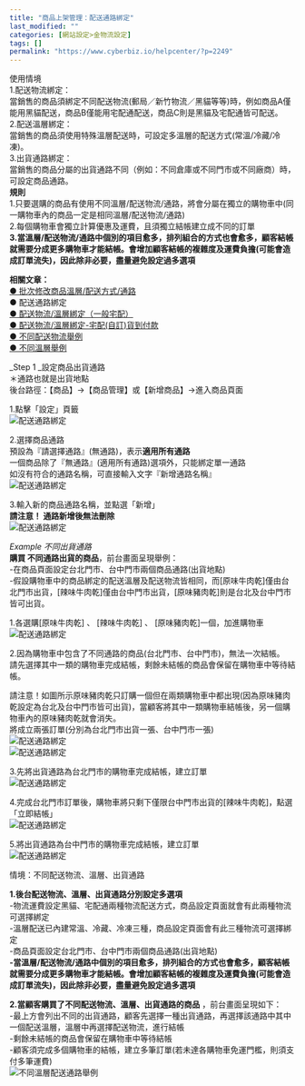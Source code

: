 ```yaml
---
title: "商品上架管理：配送通路綁定"
last_modified: ""
categories: [網站設定>金物流設定]
tags: []
permalink: "https://www.cyberbiz.io/helpcenter/?p=2249"
---
```


使用情境  
1.配送物流綁定：  
當銷售的商品須綁定不同配送物流(郵局／新竹物流／黑貓等等)時，例如商品A僅能用黑貓配送，商品B僅能用宅配通配送，商品C則是黑貓及宅配通皆可配送。  
2.配送溫層綁定：  
當銷售的商品須使用特殊溫層配送時，可設定多溫層的配送方式(常溫/冷藏/冷凍)。  
3.出貨通路綁定：  
當銷售的商品分屬的出貨通路不同（例如：不同倉庫或不同門市或不同廠商）時，可設定商品通路。  
**規則**  
1.只要選購的商品有使用不同溫層/配送物流/通路，將會分屬在獨立的購物車中(同一購物車內的商品一定是相同溫層/配送物流/通路)  
2.每個購物車會獨立計算優惠及運費，且須獨立結帳建立成不同的訂單  
**3.當溫層/配送物流/通路中個別的項目愈多，排列組合的方式也會愈多，顧客結帳就需要分成更多購物車才能結帳。會增加顧客結帳的複雜度及運費負擔(可能會造成訂單流失)，因此除非必要，盡量避免設定過多選項**

**相關文章：**  
[● 批次修改商品溫層/配送方式/通路](https://www.cyberbiz.co/helpcenter/?p=2271)  
● 配送通路綁定  
[● 配送物流/溫層綁定（一般宅配）](https://www.cyberbiz.co/helpcenter/?p=2221)  
[● 配送物流/溫層綁定-宅配(自訂)貨到付款](https://www.cyberbiz.co/helpcenter/?p=2199)  
[● 不同配送物流舉例](https://www.cyberbiz.co/helpcenter/?p=2291)  
[● 不同溫層舉例](https://www.cyberbiz.co/helpcenter/?p=2282)

_Step 1  _設定商品出貨通路  
＊通路也就是出貨地點  
後台路徑：【商品】→【商品管理】或【新增商品】→進入商品頁面

1.點擊「設定」頁籤  
![配送通路綁定](https://www.cyberbiz.co/helpcenter/wp-content/uploads/2020/06/配送通路綁定1.png)

2.選擇商品通路  
預設為『請選擇通路』(無通路)，表示**適用所有通路**  
一個商品除了『無通路』(適用所有通路)選項外，只能綁定單一通路  
如沒有符合的通路名稱，可直接輸入文字『新增通路名稱』  
![配送通路綁定](https://www.cyberbiz.co/helpcenter/wp-content/uploads/2020/06/配送通路綁定2.png)

3.輸入新的商品通路名稱，並點選「新增」  
**請注意！ 通路新增後無法刪除**  
![配送通路綁定](https://www.cyberbiz.co/helpcenter/wp-content/uploads/2020/06/配送通路綁定3.png)

_Example 不同出貨通路_  
**購買 不同通路出貨的商品**，前台畫面呈現舉例：  
-在商品頁面設定台北門市、台中門市兩個商品通路(出貨地點)  
-假設購物車中的商品綁定的配送溫層及配送物流皆相同，而[原味牛肉乾]僅由台北門市出貨，[辣味牛肉乾]僅由台中門市出貨，[原味豬肉乾]則是台北及台中門市皆可出貨。

1.各選購[原味牛肉乾] 、 [辣味牛肉乾] 、 [原味豬肉乾]一個，加進購物車  
![配送通路綁定](https://www.cyberbiz.co/helpcenter/wp-content/uploads/2020/06/配送通路綁定4.png)

2.因為購物車中包含了不同通路的商品(台北門市、台中門市)，無法一次結帳。  
請先選擇其中一類的購物車完成結帳，剩餘未結帳的商品會保留在購物車中等待結帳。

請注意！如圖所示原味豬肉乾只訂購一個但在兩類購物車中都出現(因為原味豬肉乾設定為台北及台中門市皆可出貨)，當顧客將其中一類購物車結帳後，另一個購物車內的原味豬肉乾就會消失。  
將成立兩張訂單(分別為台北門市出貨一張、台中門市一張)  
![配送通路綁定](https://www.cyberbiz.co/helpcenter/wp-content/uploads/2020/06/配送通路綁定5.png)  
![配送通路綁定](https://www.cyberbiz.co/helpcenter/wp-content/uploads/2020/06/配送通路綁定6.png)

3.先將出貨通路為台北門市的購物車完成結帳，建立訂單  
![配送通路綁定](https://www.cyberbiz.co/helpcenter/wp-content/uploads/2020/06/配送通路綁定7.png)

4.完成台北門市訂單後，購物車將只剩下僅限台中門市出貨的[辣味牛肉乾]，點選「立即結帳」  
![配送通路綁定](https://www.cyberbiz.co/helpcenter/wp-content/uploads/2020/06/配送通路綁定8.png)

5.將出貨通路為台中門市的購物車完成結帳，建立訂單  
![配送通路綁定](https://www.cyberbiz.co/helpcenter/wp-content/uploads/2020/06/配送通路綁定9.png)

情境：不同配送物流、溫層、出貨通路

**1.後台配送物流、溫層、出貨通路分別設定多選項**  
-物流運費設定黑貓、宅配通兩種物流配送方式，商品設定頁面就會有此兩種物流可選擇綁定  
-溫層配送已內建常溫、冷藏、冷凍三種，商品設定頁面會有此三種物流可選擇綁定  
-商品頁面設定台北門市、台中門市兩個商品通路(出貨地點)  
**-當溫層/配送物流/通路中個別的項目愈多，排列組合的方式也會愈多，顧客結帳就需要分成更多購物車才能結帳。會增加顧客結帳的複雜度及運費負擔(可能會造成訂單流失)，因此除非必要，盡量避免設定過多選項**

**2.當顧客購買了不同配送物流、溫層、出貨通路的商品** ，前台畫面呈現如下：  
-最上方會列出不同的出貨通路，顧客先選擇一種出貨通路，再選擇該通路中其中一個配送溫層，溫層中再選擇配送物流，進行結帳  
-剩餘未結帳的商品會保留在購物車中等待結帳  
-顧客須完成多個購物車的結帳，建立多筆訂單(若未達各購物車免運門檻，則須支付多筆運費)  
![不同溫層配送通路舉例](https://www.cyberbiz.co/helpcenter/wp-content/uploads/2020/06/不同溫層配送通路舉例.png)

